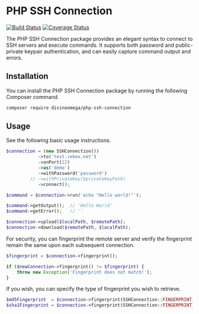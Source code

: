 # PHP SSH Connection

[![Build Status](https://travis-ci.com/DivineOmega/php-ssh-connection.svg?branch=master)](https://travis-ci.com/DivineOmega/php-ssh-connection)
[![Coverage Status](https://coveralls.io/repos/github/DivineOmega/php-ssh-connection/badge.svg?branch=master)](https://coveralls.io/github/DivineOmega/php-ssh-connection?branch=master)

The PHP SSH Connection package provides an elegant syntax to connect to SSH servers and execute commands. It supports both password and public-private keypair authentication, and can easily capture command output and errors.

## Installation

You can install the PHP SSH Connection package by running the following Composer command.

```bash
composer require divineomega/php-ssh-connection
```

## Usage

See the following basic usage instructions.

```php
$connection = (new SSHConnection())
            ->to('test.rebex.net')
            ->onPort(22)
            ->as('demo')
            ->withPassword('password')
         // ->withPrivateKey($privateKeyPath)
            ->connect();

$command = $connection->run('echo "Hello world!"');

$command->getOutput();  // 'Hello World'
$command->getError();   // ''

$connection->upload($localPath, $remotePath);
$connection->download($remotePath, $localPath);
```

For security, you can fingerprint the remote server and verify the fingerprint remain the same 
upon each subsequent connection.

```php
$fingerprint = $connection->fingerprint();

if ($newConnection->fingerprint() != $fingerprint) {
    throw new Exception('Fingerprint does not match!');
}
```

If you wish, you can specify the type of fingerprint you wish to retrieve.

```php
$md5Fingerprint  = $connection->fingerprint(SSHConnection::FINGERPRINT_MD5); // default
$sha1Fingerprint = $connection->fingerprint(SSHConnection::FINGERPRINT_SHA1);
```